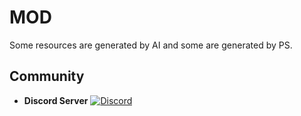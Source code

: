 # MOD
Some resources are generated by AI and some are generated by PS.
## Community
+ **Discord Server**
  [![Discord](https://img.shields.io/discord/1194344267951394996.svg?logo=discord&logoColor=white&logoWidth=20&labelColor=7289DA&label=Discord&color=17cf48)](https://discord.gg/xmEUAGmc)
